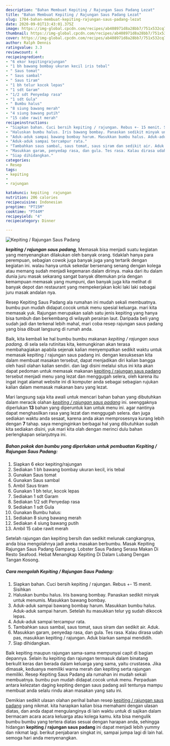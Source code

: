 ```yaml
---
description: "Bahan Membuat Kepiting / Rajungan Saus Padang Lezat"
title: "Bahan Membuat Kepiting / Rajungan Saus Padang Lezat"
slug: 1704-bahan-membuat-kepiting-rajungan-saus-padang-lezat
date: 2020-09-01T13:43:01.375Z
image: https://img-global.cpcdn.com/recipes/ab408971d8a28bb7/751x532cq70/kepiting-rajungan-saus-padang-foto-resep-utama.jpg
thumbnail: https://img-global.cpcdn.com/recipes/ab408971d8a28bb7/751x532cq70/kepiting-rajungan-saus-padang-foto-resep-utama.jpg
cover: https://img-global.cpcdn.com/recipes/ab408971d8a28bb7/751x532cq70/kepiting-rajungan-saus-padang-foto-resep-utama.jpg
author: Ralph Dennis
ratingvalue: 3.3
reviewcount: 4
recipeingredient:
- "6 ekor kepitingrajungan"
- "1 bh bawang bombay ukuran kecil iris tebal"
- " Saus tomat"
- " Saus sambal"
- " Saus tiram"
- "1 bh telur kocok lepas"
- "1 sdt Garam"
- "1/2 sdt Penyedap rasa"
- "1 sdt Gula"
- " Bumbu halus"
- "8 siung bawang merah"
- "4 siung bawang putih"
- "15 cabe rawit merah"
recipeinstructions:
- "Siapkan bahan. Cuci bersih kepiting / rajungan. Rebus +- 15 menit. Sisihkan"
- "Haluskan bumbu halus. Iris bawang bombay. Panaskan sedikit minyak untuk menumis. Masukkan bawang bombay."
- "Aduk-aduk sampai bawang bombay harum. Masukkan bumbu halus. Aduk-aduk sampai harum. Setelah itu masukkan telur yg sudah dikocok lepas."
- "Aduk-aduk sampai tercampur rata."
- "Tambahkan saus sambal, saus tomat, saus siram dan sedikit air. Aduk."
- "Masukkan garam, penyedap rasa, dan gula. Tes rasa. Kalau dirasa udah pas, masukkan kepiting / rajungan. Aduk biarkan sampai mendidih."
- "Siap dihidangkan."
categories:
- Resep
tags:
- kepiting
- 
- rajungan

katakunci: kepiting  rajungan 
nutrition: 206 calories
recipecuisine: Indonesian
preptime: "PT15M"
cooktime: "PT44M"
recipeyield: "4"
recipecategory: Dinner

---
```



![Kepiting / Rajungan Saus Padang](https://img-global.cpcdn.com/recipes/ab408971d8a28bb7/751x532cq70/kepiting-rajungan-saus-padang-foto-resep-utama.jpg)

<b><i>kepiting / rajungan saus padang</i></b>, Memasak bisa menjadi suatu kegiatan yang menyenangkan dilakukan oleh banyak orang. tidaklah hanya para perempuan, sebagian cowok juga banyak juga yang tertarik dengan kegiatan ini. walau hanya untuk sekedar bersenang senang dengan kolega atau memang sudah menjadi kegemaran dalam dirinya. maka dari itu dalam dunia juru masak sekarang sangat banyak ditemukan pria dengan kemampuan memasak yang mumpuni, dan banyak juga kita melihat di banyak depot dan restaurant yang mempekerjakan koki laki laki sebagai juru masak andalan nya.

Resep Kepiting Saus Padang ala rumahan ini mudah sekali membuatnya. bumbu pun mudah didapat.cocok untuk menu spesial keluarga. mari kita memasak yuk. Rajungan merupakan salah satu jenis kepiting yang hanya bisa tumbuh dan berkembang di wilayah perairan laut. Daripada beli yang sudah jadi dan terkenal lebih mahal, mari coba resep rajungan saus padang yang bisa dibuat langsung di rumah anda.

Baik, kita kembali ke hal bumbu bumbu makanan <i>kepiting / rajungan saus padang</i>. di sela sela rutinitas kita, kemungkinan akan terasa membahagiakan apabila sejenak kalian menyempatkan sedikit waktu untuk memasak kepiting / rajungan saus padang ini. dengan kesuksesan kita dalam membuat masakan tersebut, dapat menjadikan diri kalian bangga oleh hasil olahan kalian sendiri. dan lagi disini melalui situs ini kita akan dapat pedoman untuk memasak makanan <u>kepiting / rajungan saus padang</u> tersebut menjadi menu yang lezat dan menggugah selera, oleh karena itu ingat ingat alamat website ini di komputer anda sebagai sebagian rujukan kalian dalam memasak makanan baru yang lezat.


Mari langsung saja kita awali untuk mencari bahan bahan yang dibutuhkan dalam meracik olahan <u><i>kepiting / rajungan saus padang</i></u> ini. seenggaknya diperlukan <b>13</b> bahan yang diperuntuk kan untuk menu ini. agar nantinya dapat menghasilkan rasa yang lezat dan menggugah selera. dan juga sediakan waktu anda sesaat, karena anda akan memprosesnya kurang lebih dengan <b>7</b> tahap. saya menginginkan berbagai hal yang dibutuhkan sudah kita sediakan disini, yuk mari kita olah dengan merinci dulu bahan perlengkapan selanjutnya ini.

<!--inarticleads1-->

##### Bahan pokok dan bumbu yang diperlukan untuk pembuatan Kepiting / Rajungan Saus Padang:

1. Siapkan 6 ekor kepiting/rajungan
1. Sediakan 1 bh bawang bombay ukuran kecil, iris tebal
1. Gunakan  Saus tomat
1. Gunakan  Saus sambal
1. Ambil  Saus tiram
1. Gunakan 1 bh telur, kocok lepas
1. Sediakan 1 sdt Garam
1. Sediakan 1/2 sdt Penyedap rasa
1. Sediakan 1 sdt Gula
1. Gunakan  Bumbu halus:
1. Sediakan 8 siung bawang merah
1. Sediakan 4 siung bawang putih
1. Ambil 15 cabe rawit merah


Setelah rajungan dan kepiting bersih dan sedikit melunak cangkangnya, anda bisa mengolahnya jadi aneka masakan berbumbu. Masak Kepiting Rajungan Saus Padang Gampang. Lobster Saus Padang Serasa Makan Di Resto Seafood. Hebat Menangkap Kepiting Di Dalam Lubang Dengan Tangan Kosong. 

<!--inarticleads2-->

##### Cara mengolah Kepiting / Rajungan Saus Padang:

1. Siapkan bahan. Cuci bersih kepiting / rajungan. Rebus +- 15 menit. Sisihkan
1. Haluskan bumbu halus. Iris bawang bombay. Panaskan sedikit minyak untuk menumis. Masukkan bawang bombay.
1. Aduk-aduk sampai bawang bombay harum. Masukkan bumbu halus. Aduk-aduk sampai harum. Setelah itu masukkan telur yg sudah dikocok lepas.
1. Aduk-aduk sampai tercampur rata.
1. Tambahkan saus sambal, saus tomat, saus siram dan sedikit air. Aduk.
1. Masukkan garam, penyedap rasa, dan gula. Tes rasa. Kalau dirasa udah pas, masukkan kepiting / rajungan. Aduk biarkan sampai mendidih.
1. Siap dihidangkan.


Baik kepiting maupun rajungan sama-sama mempunyai capit di bagian depannya. Selain itu kepiting dan rajungan termasuk dalam binatang berkulit keras dan berada dalam keluarga yang sama, yaitu crustasea. Jika dimasak, keduanya memiliki warna merah dan kepiting serta rajungan memiliki. Resep Kepiting Saus Padang ala rumahan ini mudah sekali membuatnya. bumbu pun mudah didapat.cocok untuk menu. Perpaduan antara kelezatan daging kepiting dengan saus padang asli tentunya mampu membuat anda selalu rindu akan masakan yang satu ini. 

Demikian sedikit ulasan olahan perihal bahan resep <u>kepiting / rajungan saus padang</u> yang nikmat. kita harapkan kalian bisa memahami dengan ulasan diatas, dan anda dapat mengulanginya di lain waktu untuk di sajikan dalam bermacam acara acara keluarga atau kolega kamu. kita bisa mengulik bumbu bumbu yang tertera diatas sesuai dengan harapan anda, sehingga hidangan <b>kepiting / rajungan saus padang</b> ini dapat menjadi lebih yummy dan nikmat lagi. berikut penjabaran singkat ini, sampai jumpa lagi di lain hal. semoga hari anda menyenangkan.
